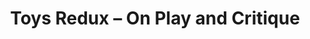 ---
ee_id: '4244'
site: '1'
type: '5'
title: Toys Redux – On Play and Critique
url: toys-redux-on-play-and-critique
year: '2015'
venue: Migros Museum für Gegenwartskunst, Zurich, Switzerland
pitch: Group show. Re-staged my landscape piece on the 10 year anniversary of its
  first showing in my 2005 Migros show.
ps:
imgs: migros-museum-2015-05-install-1-database-SA.jpg
things: "[185] [2005-021-super-landscape-1] 2005-021 Super Landscape #1"
layout: shows
---